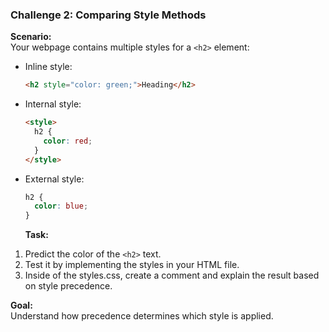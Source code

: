 ### **Challenge 2: Comparing Style Methods**

**Scenario:**  
Your webpage contains multiple styles for a `<h2>` element:

- Inline style:
   ```html
   <h2 style="color: green;">Heading</h2>
   ```
- Internal style:
   ```html
   <style>
     h2 {
       color: red;
     }
   </style>
   ```
- External style:
   ```css
   h2 {
     color: blue;
   }
   ```
   **Task:**
1. Predict the color of the `<h2>` text.
2. Test it by implementing the styles in your HTML file.
3. Inside of the styles.css, create a comment and explain the result based on style precedence.

**Goal:**  
Understand how precedence determines which style is applied.
